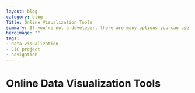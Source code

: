 ```yaml
---
layout: blog
category: blog
Title: Online Visualization Tools
summary: If you're not a developer, there are many options you can use to visualize your data that are freely available on the internet. Let's take a look at some of the options available and what you can do with them.
heroimage: ""
tags:
- data visualization
- CiC project
- navigation
---
```


# Online Data Visualization Tools



